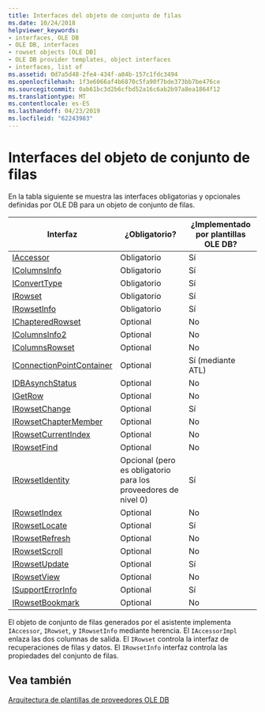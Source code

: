 ```yaml
---
title: Interfaces del objeto de conjunto de filas
ms.date: 10/24/2018
helpviewer_keywords:
- interfaces, OLE DB
- OLE DB, interfaces
- rowset objects [OLE DB]
- OLE DB provider templates, object interfaces
- interfaces, list of
ms.assetid: 0d7a5d48-2fe4-434f-a84b-157c1fdc3494
ms.openlocfilehash: 1f3e6066af4b6870c5fa90f7bde373bb7be476ce
ms.sourcegitcommit: 0ab61bc3d2b6cfbd52a16c6ab2b97a8ea1864f12
ms.translationtype: MT
ms.contentlocale: es-ES
ms.lasthandoff: 04/23/2019
ms.locfileid: "62243983"
---
```

# <a name="rowset-object-interfaces"></a>Interfaces del objeto de conjunto de filas

En la tabla siguiente se muestra las interfaces obligatorias y opcionales definidas por OLE DB para un objeto de conjunto de filas.

|Interfaz|¿Obligatorio?|¿Implementado por plantillas OLE DB?|
|---------------|---------------|--------------------------------------|
|[IAccessor](/previous-versions/windows/desktop/ms719672(v=vs.85))|Obligatorio|Sí|
|[IColumnsInfo](/previous-versions/windows/desktop/ms724541(v=vs.85))|Obligatorio|Sí|
|[IConvertType](/previous-versions/windows/desktop/ms715926(v=vs.85))|Obligatorio|Sí|
|[IRowset](/previous-versions/windows/desktop/ms720986(v=vs.85))|Obligatorio|Sí|
|[IRowsetInfo](/previous-versions/windows/desktop/ms724541(v=vs.85))|Obligatorio|Sí|
|[IChapteredRowset](/previous-versions/windows/desktop/ms718180(v=vs.85))|Optional|No|
|[IColumnsInfo2](/previous-versions/windows/desktop/ms712953(v=vs.85))|Optional|No|
|[IColumnsRowset](/previous-versions/windows/desktop/ms722657(v=vs.85))|Optional|No|
|[IConnectionPointContainer](/windows/desktop/api/ocidl/nn-ocidl-iconnectionpointcontainer)|Optional|Sí (mediante ATL)|
|[IDBAsynchStatus](/previous-versions/windows/desktop/ms709832(v=vs.85))|Optional|No|
|[IGetRow](/previous-versions/windows/desktop/ms718047(v=vs.85))|Optional|No|
|[IRowsetChange](/previous-versions/windows/desktop/ms715790(v=vs.85))|Optional|Sí|
|[IRowsetChapterMember](/previous-versions/windows/desktop/ms725430(v=vs.85))|Optional|No|
|[IRowsetCurrentIndex](/previous-versions/windows/desktop/ms709700(v=vs.85))|Optional|No|
|[IRowsetFind](/previous-versions/windows/desktop/ms724221(v=vs.85))|Optional|No|
|[IRowsetIdentity](/previous-versions/windows/desktop/ms715913(v=vs.85))|Opcional (pero es obligatorio para los proveedores de nivel 0)|Sí|
|[IRowsetIndex](/previous-versions/windows/desktop/ms719604(v=vs.85))|Optional|No|
|[IRowsetLocate](/previous-versions/windows/desktop/ms721190(v=vs.85))|Optional|Sí|
|[IRowsetRefresh](/previous-versions/windows/desktop/ms714892(v=vs.85))|Optional|No|
|[IRowsetScroll](/previous-versions/windows/desktop/ms712984(v=vs.85))|Optional|No|
|[IRowsetUpdate](/previous-versions/windows/desktop/ms714401(v=vs.85))|Optional|Sí|
|[IRowsetView](/previous-versions/windows/desktop/ms709755(v=vs.85))|Optional|No|
|[ISupportErrorInfo](/previous-versions/windows/desktop/ms715816(v=vs.85))|Optional|Sí|
|[IRowsetBookmark](/previous-versions/windows/desktop/ms714246(v=vs.85))|Optional|No|

El objeto de conjunto de filas generados por el asistente implementa `IAccessor`, `IRowset`, y `IRowsetInfo` mediante herencia. El `IAccessorImpl` enlaza las dos columnas de salida. El `IRowset` controla la interfaz de recuperaciones de filas y datos. El `IRowsetInfo` interfaz controla las propiedades del conjunto de filas.

## <a name="see-also"></a>Vea también

[Arquitectura de plantillas de proveedores OLE DB](../../data/oledb/ole-db-provider-template-architecture.md)<br/>
